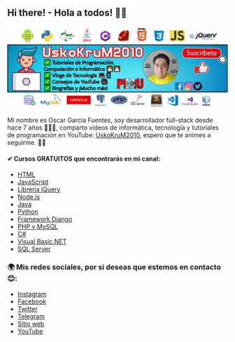 ## Hi there! - Hola a todos! 👋🏻

![Foto](https://github.com/UskoKruM/uskokrum/blob/master/banner.JPG?raw=true)

Mi nombre es Oscar García Fuentes, soy desarrollador full-stack desde hace 7 años 👨🏻‍💻, comparto videos de informática, tecnología y tutoriales de programación en YouTube: [UskoKruM2010](https://www.youtube.com/UskoKruM2010), espero que te animes a seguirme. 👍🏻

#### ✔ Cursos GRATUITOS que encontrarás en mi canal:
- [HTML](https://www.youtube.com/playlist?list=PL_wRgp7nihyZElF-6dkhPU_RetfSp99QN)
- [JavaScript](https://www.youtube.com/playlist?list=PL_wRgp7nihyYdnV6ilQcZsfdG5d2nGWkc)
- [Librería jQuery](https://www.youtube.com/playlist?list=PL_wRgp7nihyY020gyukDupJEJ84gimiPS)
- [Node.js](https://www.youtube.com/playlist?list=PL_wRgp7nihybJkFgDxd-LBZgmSIVdy3rd)
- [Java](https://www.youtube.com/playlist?list=PL_wRgp7nihyZ6hKPQcioxneVQ1aTuC4fS)
- [Python](https://www.youtube.com/playlist?list=PL_wRgp7nihybbJ2vZaVGI5TDdPaK_dFuC)
- [Framework Django](https://www.youtube.com/playlist?list=PL_wRgp7nihyZsEnudJ-XUAEdnOGUojbnn)
- [PHP y MySQL](https://www.youtube.com/playlist?list=PL_wRgp7nihyYXMZ5bBP6v0Q31fRRJLiud)
- [C#](https://www.youtube.com/playlist?list=PL_wRgp7nihyYACu4RyZd0PxJUseQ2tQl8)
- [Visual Basic.NET](https://www.youtube.com/playlist?list=PL_wRgp7nihybLjm19HvBxRDp-ZvyGEhdh)
- [SQL Server](https://www.youtube.com/playlist?list=PL_wRgp7nihyYXeXZhOiZqKpAdwIRM28Ui)

### 🌍 Mis redes sociales, por si deseas que estemos en contacto 😊:

- [Instagram](http://instagram.com/uskokrum2010)
- [Facebook](http://facebook.com/UskoKruM2010)
- [Twitter](http://twitter.com/uskokrum2010)
- [Telegram](https://t.me/uskokrum2010_yt)
- [Sitio web](http://uskokrum2010.com)
- [YouTube](http://youtube.com/uskokrum2010)

<!--
**UskoKruM/uskokrum** is a ✨ _special_ ✨ repository because its `README.md` (this file) appears on your GitHub profile.

Here are some ideas to get you started:

- 🔭 I’m currently working on ...
- 🌱 I’m currently learning ...
- 👯 I’m looking to collaborate on ...
- 🤔 I’m looking for help with ...
- 💬 Ask me about ...
- 📫 How to reach me: ...
- 😄 Pronouns: ...
- ⚡ Fun fact: ...
-->
